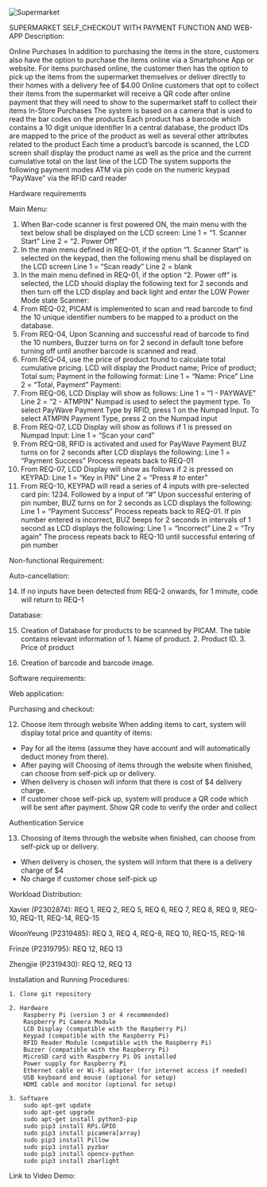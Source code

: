 ![Supermarket](https://github.com/user-attachments/assets/bc6fe1ed-0d5b-4361-94de-e8b336aaa3fb)


SUPERMARKET SELF_CHECKOUT WITH PAYMENT FUNCTION AND WEB-APP
Description:

Online Purchases
In addition to purchasing the items in the store, customers also have the option to purchase the items online via a Smartphone App or website.
For items purchased online, the customer then has the option to pick up the items from the supermarket themselves or deliver directly to their homes with a delivery fee of $4.00
Online customers that opt to collect their items from the supermarket will receive a QR code after online payment that they will need to show to the supermarket staff to collect their items
In-Store Purchases
The system is based on a camera that is used to read the bar codes on the products
Each product has a barcode which contains a 10 digit unique identifier
In a central database, the product IDs are mapped to the price of the product as well as several other attributes related to the product
Each time a product’s barcode is scanned, the LCD screen shall display the product name as well as the price and the current cumulative total on the last line of the LCD
The system supports the following payment modes
ATM via pin code on the numeric keypad
“PayWave” via the RFID card reader

Hardware requirements

Main Menu:
1. When Bar-code scanner is first powered ON, the main menu with the text below shall be displayed on the LCD screen: Line 1 = “1. Scanner Start” Line 2 = “2. Power Off”
2. In the main menu defined in REQ-01, if the option “1. Scanner Start” is selected on the keypad, then the following menu shall be displayed on the LCD screen
   Line 1 = “Scan ready”
   Line 2 = blank
3. In the main menu defined in REQ-01, if the option “2. Power off” is selected, the LCD should display the following text for 2 seconds and then turn off the LCD display and back light and enter the LOW Power Mode state
   Scanner:
4. From REQ-02, PICAM is implemented to scan and read barcode to find the 10 unique identifier numbers to be mapped to a product on the database.
5. From REQ-04, Upon Scanning and successful read of barcode to find the 10 numbers, Buzzer turns on for 2 second in default tone before turning off until another barcode is scanned and read.
6. From REQ-04, use the price of product found to calculate total cumulative pricing. LCD will display the Product name; Price of product; Total sum; Payment in the following format: Line 1 = “Name: Price” Line 2 = “Total, Payment”
Payment:
8. From REQ-06, LCD Display will show as follows: Line 1 = “1 - PAYWAVE” Line 2 = “2 - ATMPIN” Numpad is used to select the payment type. To select PayWave Payment Type by RFID, press 1 on the Numpad Input. To select ATMPIN Payment Type, press 2 on the Numpad input
9. From REQ-07, LCD Display will show as follows if 1 is pressed on Numpad Input: Line 1 = “Scan your card”
10. From REQ-08, RFID is activated and used for PayWave Payment BUZ turns on for 2 seconds after LCD displays the following: Line 1 = “Payment Success” Process repeats back to REQ-01
11. From REQ-07, LCD Display will show as follows if 2 is pressed on KEYPAD: Line 1 = “Key in PIN” Line 2 = “Press # to enter”
12. From REQ-10, KEYPAD will read a series of 4 inputs with pre-selected card pin: 1234. Followed by a input of “#” Upon successful entering of pin number, BUZ turns on for 2 seconds as LCD displays the following: Line 1 = “Payment Success” Process repeats back to REQ-01. If pin number entered is incorrect, BUZ beeps for 2 seconds in intervals of 1 second as LCD displays the following: Line 1 = “Incorrect” Line 2 = “Try again” The process repeats back to REQ-10 until successful entering of pin number

       
Non-functional Requirement:

Auto-cancellation:

14. If no inputs have been detected from REQ-2 onwards, for 1 minute, code will return to REQ-1

Database:

15. Creation of Database for products to be scanned by PICAM. The table contains relevant information of 1. Name of product. 2. Product ID. 3. Price of product

16. Creation of barcode and barcode image.
        
Software requirements:

Web application:

Purchasing and checkout:

12. Choose item through website  When adding items to cart, system will display total price and quantity of items: 
- Pay for all the items (assume they have account and will automatically deduct money from there). 
- After paying will Choosing of items through the website when finished, can choose from self-pick up or delivery. 
- When delivery is chosen will inform that there is cost of $4 delivery charge. 
- If customer chose self-pick up, system will produce a QR code which will be sent after payment. Show QR code to verify the order and collect

Authentication Service

13. Choosing of items through the website when finished, can choose from self-pick up or delivery. 
- When delivery is chosen, the system will inform that there is a delivery charge of $4 
- No charge if customer chose self-pick up
            
Workload Distribution:

Xavier (P2302874): REQ 1, REQ 2, REQ 5, REQ 6, REQ 7, REQ 8, REQ 9, REQ-10, REQ-11, REQ-14, REQ-15

WoonYeung (P2319485): REQ 3, REQ 4, REQ-8, REQ 10, REQ-15, REQ-16

Frinze (P2319795):  REQ 12, REQ 13

Zhengjie (P2319430): REQ 12, REQ 13

Installation and Running Procedures:

    1. Clone git repository

    2. Hardware
        Raspberry Pi (version 3 or 4 recommended)
        Raspberry Pi Camera Module
        LCD Display (compatible with the Raspberry Pi)
        Keypad (compatible with the Raspberry Pi)
        RFID Reader Module (compatible with the Raspberry Pi)
        Buzzer (compatible with the Raspberry Pi)
        MicroSD card with Raspberry Pi OS installed
        Power supply for Raspberry Pi
        Ethernet cable or Wi-Fi adapter (for internet access if needed)
        USB keyboard and mouse (optional for setup)
        HDMI cable and monitor (optional for setup)

    3. Software
        sudo apt-get update
        sudo apt-get upgrade
        sudo apt-get install python3-pip
        sudo pip3 install RPi.GPIO
        sudo pip3 install picamera[array]
        sudo pip3 install Pillow
        sudo pip3 install pyzbar
        sudo pip3 install opencv-python
        sudo pip3 install zbarlight
        

Link to Video Demo: 








